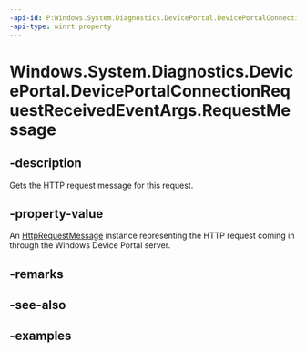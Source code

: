 ```yaml
---
-api-id: P:Windows.System.Diagnostics.DevicePortal.DevicePortalConnectionRequestReceivedEventArgs.RequestMessage
-api-type: winrt property
---
```


<!-- Property syntax.
public HttpRequestMessage RequestMessage { get; }
-->

# Windows.System.Diagnostics.DevicePortal.DevicePortalConnectionRequestReceivedEventArgs.RequestMessage

## -description
Gets the HTTP request message for this request.

## -property-value
An [HttpRequestMessage](https://docs.microsoft.com/uwp/api/Windows.Web.Http.HttpRequestMessage) instance representing the HTTP request coming in through the Windows Device Portal server.

## -remarks

## -see-also

## -examples

